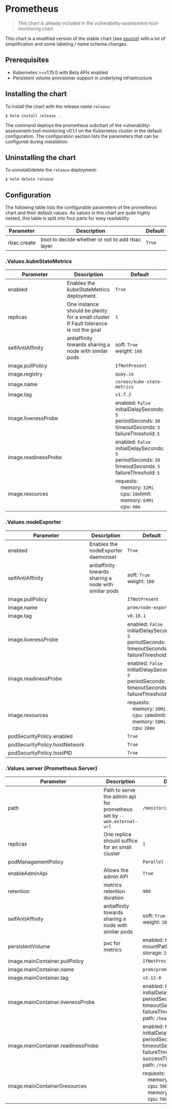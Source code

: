 # Prometheus

> This chart is already included in the vulnerability-assessment-tool-monitoring chart

This chart is a modified version of the stable chart (see [source](https://github.com/helm/charts/tree/master/stable/prometheus)) with a lot of simplification and some labeling / name schema changes.

## Prerequisites
-   Kubernetes >=v1.15.0 with Beta APIs enabled
-   Persistent volume provisioner support in underlying infrastructure

## Installing the chart
To install the chart with the release name `release`:
```console
$ helm install release .
```

The command deploys the prometheus subchart of the vulnerability-assessment-tool-monitoring v0.1.1
on the Kubernetes cluster in the default configuration. The configuration section lists
the parameters that can be configured during installation.

## Uninstalling the chart
To uninstall/delete the `release` deployment:
```console
$ helm delete release
```

## Configuration
The following table lists the configurable parameters of the prometheus chart and their default values. As values in this chart are quite highly nested, this table is split into four parts for easy readability

| Parameter  |	Description  |	Default |
|----------|-------------|--------|
| rbac.create | bool to decide whether or not to add rbac layer | `True` |

### .Values.kubeStateMetrics
| Parameter | Description | Default |
| --- |--- | --- |
| enabled | Enables the kubeStateMetrics deployment | `True` |
| replicas | One instance should be plenty for a small cluster if Fault tolerance is not the goal | `1` |
| selfAntiAffinity | antiaffinity towards sharing a node with similar pods | soft: `True`<br>weight: `100` |
| image.pullPolicy |  | `IfNotPresent` |
| image.registry |  | `quay.io` |
| image.name |  | `coreos/kube-state-metrics` |
| image.tag |  | `v1.7.2` |
| image.livenessProbe |  | enabled: `False`<br>initialDelaySeconds: `5`<br>periodSeconds: `30`<br>timeoutSeconds: `5`<br>failureThreshold: `5` |
| image.readinessProbe |  | enabled: `False`<br>initialDelaySeconds: `5`<br>periodSeconds: `30`<br>timeoutSeconds: `5`<br>failureThreshold: `5` |
| image.resources |  | requests:<br>&emsp;memory: `32Mi`<br>&emsp;cpu: `10m`limit:<br>&emsp;memory: `64Mi`<br>&emsp;cpu: `40m` |

### .Values.nodeExporter
| Parameter | Description | Default |
| --- |--- | --- |
| enabled | Enables the nodeExporter daemonset | `True` |
| selfAntiAffinity | antiaffinity towards sharing a node with similar pods | soft: `True`<br>weight: `100` |
| image.pullPolicy || `IfNotPresent` |
| image.name |  | `prom/node-exporter` |
| image.tag |  | `v0.18.1` |
| image.livenessProbe |  | enabled: `False`<br>initialDelaySeconds: `5`<br>periodSeconds: `30`<br>timeoutSeconds: `5`<br>failureThreshold: `5` |
| image.readinessProbe |  | enabled: `False`<br>initialDelaySeconds: `5`<br>periodSeconds: `30`<br>timeoutSeconds: `5`<br>failureThreshold: `5` |
| image.resources |  | requests:<br>&emsp;memory: `30Mi`<br>&emsp;cpu: `100m`limit:<br>&emsp;memory: `50Mi`<br>&emsp;cpu: `200m` |
| podSecurityPolicy.enabled |  | `True` |
| podSecurityPolicy.hostNetwork |  | `True` |
| podSecurityPolicy.hostPID |  | `True` |

### .Values.server (Prometheus Server)
| Parameter | Description | Default |
| --- | --- | --- |
| path | Path to serve the admin api for prometheus set by `--web.external-url` | `/monitoring/prometheus/` |
| replicas | One replica should suffice for an small cluster | `1` |
| podManagementPolicy |  | `Parallel` |
| enableAdminApi | Allows the admin API | `True` |
| retention | metrics retention duration | `90d` |
| selfAntiAffinity | antiaffinity towards sharing a node with similar pods | soft: `True`<br>weight: `100` |
| persistentVolume | pvc for metrics | enabled: `False`<br>mountPath: `/data`<br>storage: `2Gi` |
| image.mainContainer.pullPolicy |  | `IfNotPresent` |
| image.mainContainer.name |  | `prom/prometheus` |
| image.mainContainer.tag |  | `v2.12.0` |
| image.mainContainer.livenessProbe |  | enabled: `False`<br>initialDelaySeconds: `30`<br>periodSeconds: `30`<br>timeoutSeconds: `5`<br>failureThreshold: `5`<br>path: `/healthy` |
| image.mainContainer.readinessProbe |  | enabled: `False`<br>initialDelaySeconds: `30`<br>periodSeconds: `30`<br>timeoutSeconds: `5`<br>failureThreshold: `5`<br>successThreshold: `1`<br>path: `/ready` |
| image.mainContainer0resources |  | requests:<br>&emsp;memory: `512Mi`<br>&emsp;cpu: `500m`limit:<br>&emsp;memory: `512Mi`<br>&emsp;cpu: `500m` |
